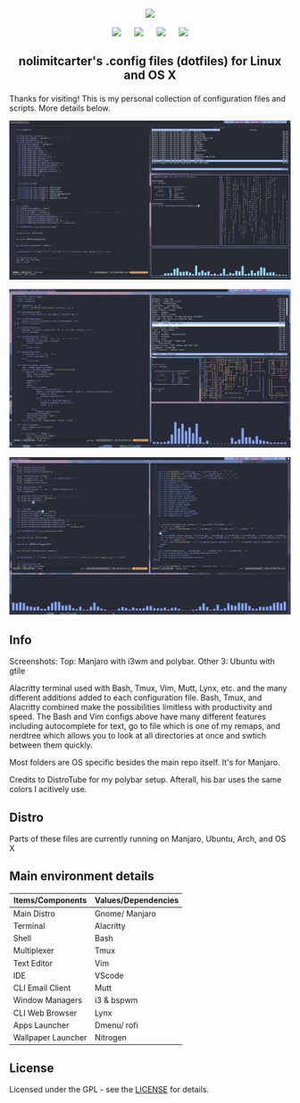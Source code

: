 <p align="center"> 
  <a name="top" href="https://github.com/nolimitcarter/dotfiles">
    <img width="50%" src="pics/dotfiles.png">
  </a>
</p>

<p align="center">
<a href="#setup"><img width="120px" style="padding: 0 10px;" src="https://i.ibb.co/b5DYRxb/setup.png"></a>
<a href="https://github.com/nolimitcarter/dotfiles/wiki/Keybinds"><img width="120px" style="padding: 0 10px;" src="https://i.ibb.co/VVc5S9d/keybinds.png"></a>
<a href="https://github.com/nolimitcarter/dotfiles/wiki/Gallery"><img width="120px" style="padding: 0 10px;" src="https://i.ibb.co/C1sdMw9/gallery.png"></a>
<a href="#notes"><img width="120px" style="padding: 0 10px;" src="https://i.ibb.co/g75Z25g/notes.png"></a>
</p>

## <p align="center">nolimitcarter's .config files (dotfiles) for Linux and OS X</p>

Thanks for visiting! This is my personal collection of configuration files and scripts. More details below.
 
![preview](https://github.com/nolimitcarter/dotfiles/blob/master/pics/image22.jpg)

![preview](https://github.com/nolimitcarter/dotfiles/blob/master/pics/image10.jpg)

<!--![preview](https://github.com/nolimitcarter/dotfiles/blob/master/pics/image2.jpg)-->

![preview](https://github.com/nolimitcarter/dotfiles/blob/master/pics/image8.jpg)


## Info
Screenshots: Top: Manjaro with i3wm and polybar. Other 3: Ubuntu with gtile

Alacritty terminal used with Bash, Tmux, Vim, Mutt, Lynx, etc. and the many different additions added to each configuration file. Bash, Tmux, and Alacritty combined make the possibilities limitless with productivity and speed. The Bash and Vim configs above have many different features including autocomplete for text, go to file which is one of my remaps, and nerdtree which allows you to look at all directories at once and swtich between them quickly.  

Most folders are OS specific besides the main repo itself. It's for Manjaro.

Credits to DistroTube for my polybar setup. Afterall, his bar uses the same colors I acitively use. 

## Distro

Parts of these files are currently running on Manjaro, Ubuntu, Arch, and OS X

## Main environment details
| Items/Components     | Values/Dependencies                                                                                  |
|----------------------|------------------------------------------------------------------------------------------------------|
| Main Distro          | Gnome/ Manjaro                                                                                       |
| Terminal             | Alacritty                                                                                            |
| Shell                | Bash                                                                                                 |
| Multiplexer          | Tmux                                                                                                 |
| Text Editor          | Vim                                                                                                  |
| IDE                  | VScode                                                                                               |
| CLI Email Client     | Mutt                                                                                                 |
| Window Managers      | i3 & bspwm                                                                                           |
| CLI Web Browser      | Lynx                                                                                                 |
| Apps Launcher        | Dmenu/ rofi                                                                                          |
| Wallpaper Launcher   | Nitrogen                                                                                             |

## License

Licensed under the GPL - see the [LICENSE](LICENSE.md) for details.

